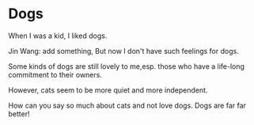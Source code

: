 Dogs
====
When I was a kid, I liked dogs.


Jin Wang: add something, But now I don't have such feelings for dogs.

Some kinds of dogs are still lovely to me,esp. those who have a life-long commitment to their owners.

However, cats seem to be more quiet and more independent. 

How can you say so much about cats and not love dogs. Dogs are far far better!

